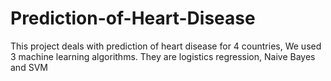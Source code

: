 # Prediction-of-Heart-Disease
This project deals with prediction of heart disease for 4 countries, We used 3 machine learning algorithms. They are logistics regression, Naive Bayes and SVM
